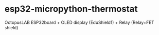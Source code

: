 # esp32-micropython-thermostat
OctopusLAB ESP32board + OLED display (EduShield1) + Relay (Relay+FET shield)
